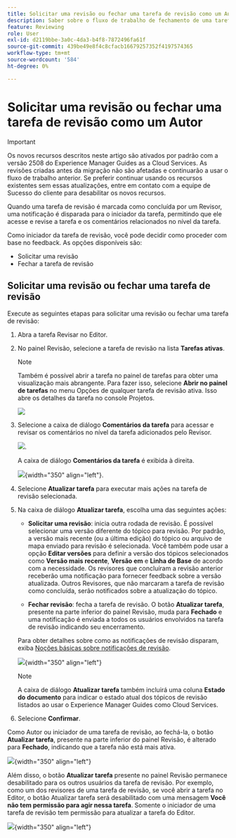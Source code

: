 ```yaml
---
title: Solicitar uma revisão ou fechar uma tarefa de revisão como um Autor
description: Saber sobre o fluxo de trabalho de fechamento de uma tarefa de revisão ou de solicitação de uma revisão como um Autor no Experience Manager Guides.
feature: Reviewing
role: User
exl-id: d2119bbe-3a0c-4da3-b4f8-7872496fa61f
source-git-commit: 439be49e8f4c8cfacb16679257352f4197574365
workflow-type: tm+mt
source-wordcount: '584'
ht-degree: 0%

---
```


# Solicitar uma revisão ou fechar uma tarefa de revisão como um Autor

>[!IMPORTANT]
>
> Os novos recursos descritos neste artigo são ativados por padrão com a versão 2508 do Experience Manager Guides as a Cloud Services. As revisões criadas antes da migração não são afetadas e continuarão a usar o fluxo de trabalho anterior. Se preferir continuar usando os recursos existentes sem essas atualizações, entre em contato com a equipe de Sucesso do cliente para desabilitar os novos recursos.

Quando uma tarefa de revisão é marcada como concluída por um Revisor, uma notificação é disparada para o iniciador da tarefa, permitindo que ele acesse e revise a tarefa e os comentários relacionados no nível da tarefa.

Como iniciador da tarefa de revisão, você pode decidir como proceder com base no feedback. As opções disponíveis são:

- Solicitar uma revisão
- Fechar a tarefa de revisão

## Solicitar uma revisão ou fechar uma tarefa de revisão

Execute as seguintes etapas para solicitar uma revisão ou fechar uma tarefa de revisão:

1. Abra a tarefa Revisar no Editor.
2. No painel Revisão, selecione a tarefa de revisão na lista **Tarefas ativas**.

   >[!NOTE]
   >
   > Também é possível abrir a tarefa no painel de tarefas para obter uma visualização mais abrangente. Para fazer isso, selecione **Abrir no painel de tarefas** no menu Opções de qualquer tarefa de revisão ativa. Isso abre os detalhes da tarefa no console Projetos.

   ![](images/task-dashboard-selection-author-view.png)
3. Selecione a caixa de diálogo **Comentários da tarefa** para acessar e revisar os comentários no nível da tarefa adicionados pelo Revisor.

   ![](images/task-comments-selection-author-view.png).

   A caixa de diálogo **Comentários da tarefa** é exibida à direita.

   ![](images/task-comments-dialog-editor.png){width="350" align="left"}.
4. Selecione **Atualizar tarefa** para executar mais ações na tarefa de revisão selecionada.
5. Na caixa de diálogo **Atualizar tarefa**, escolha uma das seguintes ações:

   - **Solicitar uma revisão**: inicia outra rodada de revisão. É possível selecionar uma versão diferente do tópico para revisão. Por padrão, a versão mais recente (ou a última edição) do tópico ou arquivo de mapa enviado para revisão é selecionada. Você também pode usar a opção **Editar versões** para definir a versão dos tópicos selecionados como **Versão mais recente**, **Versão em** e **Linha de Base** de acordo com a necessidade.  Os revisores que concluíram a revisão anterior receberão uma notificação para fornecer feedback sobre a versão atualizada. Outros Revisores, que não marcaram a tarefa de revisão como concluída, serão notificados sobre a atualização do tópico.

   - **Fechar revisão**: fecha a tarefa de revisão. O botão **Atualizar tarefa**, presente na parte inferior do painel Revisão, muda para **Fechado** e uma notificação é enviada a todos os usuários envolvidos na tarefa de revisão indicando seu encerramento.

   Para obter detalhes sobre como as notificações de revisão disparam, exiba [Noções básicas sobre notificações de revisão](./review-understanding-review-notifications.md).

   ![](images/update-task-dialog.png){width="350" align="left"}

   >[!NOTE]
   >
   > A caixa de diálogo **Atualizar tarefa** também incluirá uma coluna **Estado do documento** para indicar o estado atual dos tópicos de revisão listados ao usar o Experience Manager Guides como Cloud Services.


6. Selecione **Confirmar**.


Como Autor ou iniciador de uma tarefa de revisão, ao fechá-la, o botão **Atualizar tarefa**, presente na parte inferior do painel Revisão, é alterado para **Fechado**, indicando que a tarefa não está mais ativa.

![](images/review-task-status-closed-review-panel.png){width="350" align="left"}

Além disso, o botão **Atualizar tarefa** presente no painel Revisão permanece desabilitado para os outros usuários da tarefa de revisão. Por exemplo, como um dos revisores de uma tarefa de revisão, se você abrir a tarefa no Editor, o botão Atualizar tarefa será desabilitado com uma mensagem **Você não tem permissão para agir nessa tarefa**. Somente o iniciador de uma tarefa de revisão tem permissão para atualizar a tarefa do Editor.

![](images/update-task-button-disabled.png){width="350" align="left"}
